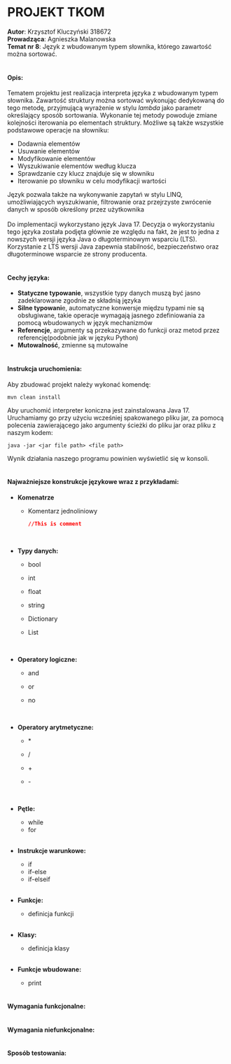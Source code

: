 # **PROJEKT TKOM**

**Autor**: Krzysztof Kluczyński 318672<br>
**Prowadząca**: Agnieszka Malanowska<br>
**Temat nr 8**: Język z wbudowanym typem słownika, którego zawartość można sortować.<br>

#### **<br>Opis:<br>**

Tematem projektu jest realizacja interpreta języka z wbudowanym typem słownika. 
Zawartość struktury można sortować wykonując dedykowaną do tego metodę, przyjmującą wyrażenie w stylu _lambda_ jako parametr określający sposób sortowania.
Wykonanie tej metody powoduje zmiane kolejności iterowania po elementach struktury.
Możliwe są także wszystkie podstawowe operacje na słowniku: 
* Dodawnia elementów
* Usuwanie elementów
* Modyfikowanie elementów 
* Wyszukiwanie elementów według klucza
* Sprawdzanie czy klucz znajduje się w słowniku
* Iterowanie po słowniku w celu modyfikacji wartości 

Język pozwala także na wykonywanie zapytań w stylu LINQ, 
umożliwiających wyszukiwanie, filtrowanie oraz przejrzyste zwrócenie danych w sposób określony przez użytkownika
<br>
<br>
Do implementacji wykorzystano język Java 17.
Decyzja o wykorzystaniu tego języka została podjęta głównie ze względu na fakt,
że jest to jedna z nowszych wersji języka Java o długoterminowym wsparciu (LTS).
Korzystanie z LTS wersji Java zapewnia stabilność, bezpieczeństwo oraz długoterminowe wsparcie ze strony producenta.


#### **<br>Cechy języka:**
* **Statyczne typowanie**, wszystkie typy danych muszą być jasno zadeklarowane zgodnie ze składnią języka
* **Silne typowani**e, automatyczne konwersje międzu typami nie są obsługiwane, takie operacje wymagają jasnego zdefiniowania za pomocą wbudowanych w język mechanizmów 
* **Referencje**, argumenty są przekazywane do funkcji oraz metod przez referencję(podobnie jak w języku Python)
* **Mutowalność**, zmienne są mutowalne


#### **<br>Instrukcja uruchomienia:**

Aby zbudować projekt należy wykonać komendę:

```
mvn clean install
```

Aby uruchomić interpreter koniczna jest zainstalowana Java 17. Uruchamiamy go przy użyciu wcześniej spakowanego pliku jar, za pomocą polecenia zawierającego jako argumenty ścieżki do pliku jar oraz pliku z naszym kodem:

```
java -jar <jar file path> <file path>
```

Wynik działania naszego programu powinien wyświetlić się w konsoli.


#### **<br>Najważniejsze konstrukcje językowe wraz z przykładami:**
* **Komenatrze**
  * Komentarz jednoliniowy
    ```json
    //This is comment
    ``` 
    <br>
* **Typy danych:**
  * bool
  * int
  * float
  * string
  * Dictionary
  * List
  
    <br>
* **Operatory logiczne:**
  * and
  * or
  * no

    <br>
* **Operatory arytmetyczne:**
  * \*
  * /
  * \+
  * \-

    <br>
* **Pętle:**
    * while
    * for

    <br>
* **Instrukcje warunkowe:**
    * if
    * if-else
    * if-elseif

    <br>
* **Funkcje:**
    * definicja funkcji

    <br>
* **Klasy:**
    * definicja klasy

    <br>
* **Funkcje wbudowane:**
    * print

    
#### **<br>Wymagania funkcjonalne:**

#### **<br>Wymagania niefunkcjonalne:**

#### **<br>Sposób testowania:**

